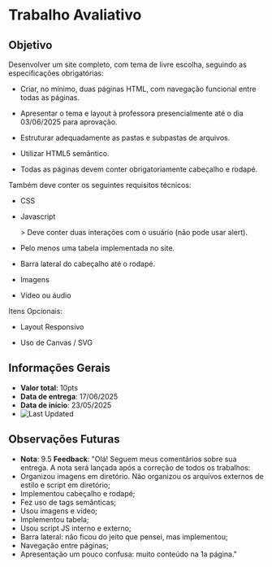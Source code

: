 # Trabalho Avaliativo
## Objetivo

Desenvolver um site completo, com tema de livre escolha, seguindo as especificações obrigatórias:

* Criar, no mínimo, duas páginas HTML, com navegação funcional entre todas as páginas.

* Apresentar o tema e layout à professora presencialmente até o dia 03/06/2025 para aprovação.

* Estruturar adequadamente as pastas e subpastas de arquivos.

* Utilizar HTML5 semântico.

* Todas as páginas devem conter obrigatoriamente cabeçalho e rodapé.


Também deve conter os seguintes requisitos técnicos:

* CSS

* Javascript

     \> Deve conter duas interações com o usuário (não pode usar alert).

* Pelo menos uma tabela implementada no site.

* Barra lateral do cabeçalho até o rodapé.

* Imagens

* Vídeo ou áudio

Itens Opcionais:

* Layout Responsivo

* Uso de Canvas / SVG

## Informações Gerais

- **Valor total**: 10pts
- **Data de entrega**: 17/06/2025
- **Data de início**: 23/05/2025
- ![Last Updated](https://img.shields.io/github/last-commit/minesweeper1989/AV2-CAW)

## Observações Futuras
- **Nota**: 9.5
**Feedback**: "Olá! Seguem meus comentários sobre sua entrega. A nota será lançada após a correção de todos os trabalhos:
- Organizou imagens em diretório. Não organizou os arquivos externos de estilo e script em diretório;
- Implementou cabeçalho e rodapé;
- Fez uso de tags semânticas;
- Usou imagens e vídeo;
- Implementou tabela;
- Usou script JS interno e externo;
- Barra lateral: não ficou do jeito que pensei, mas implementou;
- Navegação entre páginas;
- Apresentação um pouco confusa: muito conteúdo na 1a página."

